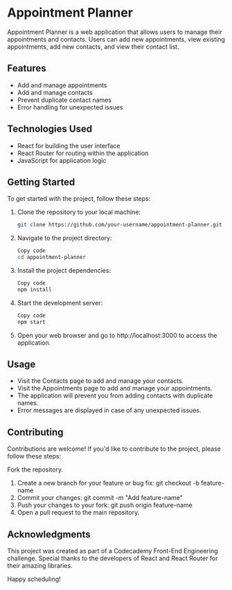 # Appointment Planner

Appointment Planner is a web application that allows users to manage their appointments and contacts. Users can add new appointments, view existing appointments, add new contacts, and view their contact list.

## Features

- Add and manage appointments
- Add and manage contacts
- Prevent duplicate contact names
- Error handling for unexpected issues

## Technologies Used

- React for building the user interface
- React Router for routing within the application
- JavaScript for application logic

## Getting Started

To get started with the project, follow these steps:

1. Clone the repository to your local machine:

   ```bash
   git clone https://github.com/your-username/appointment-planner.git

2. Navigate to the project directory:
   ```bash
   Copy code
   cd appointment-planner
3. Install the project dependencies:
   ```bash
   Copy code
   npm install
4. Start the development server:
   ```bash
   Copy code
   npm start
5. Open your web browser and go to http://localhost:3000 to access the application.
## Usage
* Visit the Contacts page to add and manage your contacts.
* Visit the Appointments page to add and manage your appointments.
* The application will prevent you from adding contacts with duplicate names.
* Error messages are displayed in case of any unexpected issues.
## Contributing
Contributions are welcome! If you'd like to contribute to the project, please follow these steps:

Fork the repository.
1. Create a new branch for your feature or bug fix: git checkout -b feature-name
2. Commit your changes: git commit -m "Add feature-name"
3. Push your changes to your fork: git push origin feature-name
4. Open a pull request to the main repository.

## Acknowledgments
This project was created as part of a Codecademy Front-End Engineering challenge.
Special thanks to the developers of React and React Router for their amazing libraries.

Happy scheduling!
